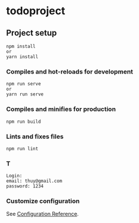 # todoproject

## Project setup
```
npm install
or
yarn install
```

### Compiles and hot-reloads for development
```
npm run serve
or
yarn run serve
```

### Compiles and minifies for production
```
npm run build
```

### Lints and fixes files
```
npm run lint
```
### T
```
Login:
email: thuy@gmail.com
password: 1234
```
### Customize configuration
See [Configuration Reference](https://cli.vuejs.org/config/).
